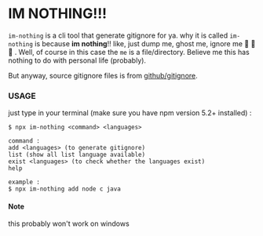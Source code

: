 # IM NOTHING!!!

`im-nothing` is a cli tool that generate gitignore for ya. why it is called `im-nothing` is because **im nothing**!! like, just dump me, ghost me, ignore me :see_no_evil: :see_no_evil: :see_no_evil: .
Well, of course in this case the `me` is a file/directory. Believe me this has nothing to do with personal life (probably).

But anyway, source gitignore files is from [github/gitignore](https://github.com/github/gitignore).

### USAGE

just type in your terminal (make sure you have npm version 5.2+ installed) :

```
$ npx im-nothing <command> <languages>
```

```
command :
add <languages> (to generate gitignore)
list (show all list language available)
exist <languages> (to check whether the languages exist)
help
```

```
example :
$ npx im-nothing add node c java
```

#### Note

this probably won't work on windows
